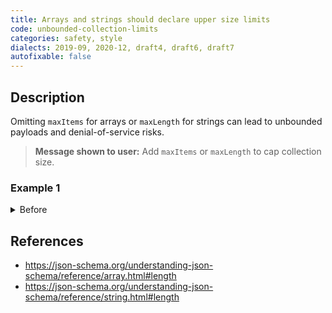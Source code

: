 ```yaml
---
title: Arrays and strings should declare upper size limits
code: unbounded-collection-limits
categories: safety, style
dialects: 2019-09, 2020-12, draft4, draft6, draft7
autofixable: false
---
```


## Description
Omitting `maxItems` for arrays or `maxLength` for strings can lead to unbounded payloads and denial-of-service risks.

> **Message shown to user:**
> Add `maxItems` or `maxLength` to cap collection size.

### Example 1
<details><summary>Before</summary>

```json
{
  "$schema": "https://json-schema.org/draft/2020-12/schema",
  "type": "array",
  "items": {
    "type": "integer"
  }
}
```
</details>

## References
* <https://json-schema.org/understanding-json-schema/reference/array.html#length>
* <https://json-schema.org/understanding-json-schema/reference/string.html#length>

